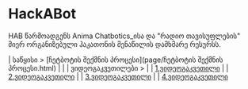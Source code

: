 # HackABot
HAB წარმოადგენს Anima Chatbotics_ისა და "რადიო თავისუფლების" მიერ ორგანიზებული ჰაკათონის მენაწილის დამხმარე რესურსს. 

| საწყისი > 
[ჩეტბოტის შექმნის პროცესი](page/ჩეტბოტის შექმნის პროცესი.html)
| |
| ვიდეოგაკვეთილები >
| | [1.ვიდეოგაკვეთილი](page/1.html)
| | [2.ვიდეოგაკვეთილი](page/2.html)
| | [3.ვიდეოგაკვეთილი](page/3.html)
| | [4.ვიდეოგაკვეთილი](page/4.html)
